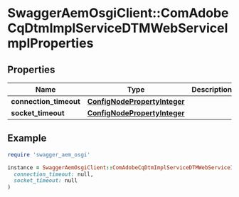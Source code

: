 # SwaggerAemOsgiClient::ComAdobeCqDtmImplServiceDTMWebServiceImplProperties

## Properties

| Name | Type | Description | Notes |
| ---- | ---- | ----------- | ----- |
| **connection_timeout** | [**ConfigNodePropertyInteger**](ConfigNodePropertyInteger.md) |  | [optional] |
| **socket_timeout** | [**ConfigNodePropertyInteger**](ConfigNodePropertyInteger.md) |  | [optional] |

## Example

```ruby
require 'swagger_aem_osgi'

instance = SwaggerAemOsgiClient::ComAdobeCqDtmImplServiceDTMWebServiceImplProperties.new(
  connection_timeout: null,
  socket_timeout: null
)
```

